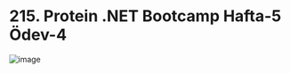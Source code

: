 # 215. Protein .NET Bootcamp Hafta-5 Ödev-4
![image](https://user-images.githubusercontent.com/82399866/183083031-85cfd76e-a819-4f22-9f73-a36e4316511e.png)
